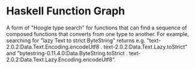 # Haskell Function Graph

A form of "Hoogle type search" for functions that can find a sequence of composed functions that converts from one type to another. For example, searching for "lazy Text to strict ByteString" returns e.g. "text-2.0.2:Data.Text.Encoding.encodeUtf8 . text-2.0.2:Data.Text.Lazy.toStrict" and "bytestring-0.11.4.0:Data.ByteString.toStrict . text-2.0.2:Data.Text.Lazy.Encoding.encodeUtf8".
